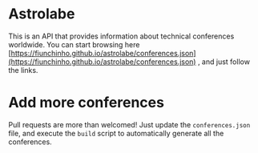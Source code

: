 # Astrolabe
This is an API that provides information about technical conferences worldwide. You can start browsing here [https://fiunchinho.github.io/astrolabe/conferences.json](https://fiunchinho.github.io/astrolabe/conferences.json) , and just follow the links.

# Add more conferences
Pull requests are more than welcomed! Just update the `conferences.json` file, and execute the `build` script to automatically generate all the conferences.